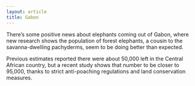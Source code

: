 ```yaml
---
layout: article
title: Gabon
---
```

There’s some positive news about elephants coming out of Gabon, where new research shows the population of forest elephants, a cousin to the savanna-dwelling pachyderms, seem to be doing better than expected.

Previous estimates reported there were about 50,000 left in the Central African country, but a recent study shows that number to be closer to 95,000, thanks to strict anti-poaching regulations and land conservation measures.